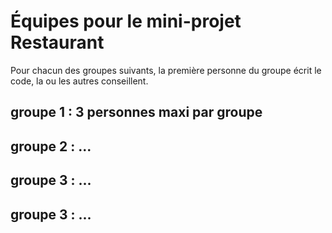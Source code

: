 # Équipes pour le mini-projet Restaurant

Pour chacun des groupes suivants, la première personne du groupe écrit le code, la ou les autres conseillent.

## groupe 1 : 3 personnes maxi par groupe

## groupe 2 : ...

## groupe 3 : ...

## groupe 3 : ...


